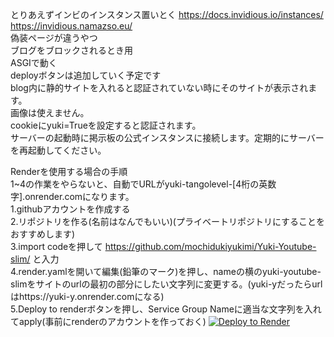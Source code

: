 とりあえずインビのインスタンス置いとく
https://docs.invidious.io/instances/
https://invidious.namazso.eu/<br>
偽装ページが違うやつ  
ブログをブロックされるとき用  
ASGIで動く  
deployボタンは追加していく予定です  
blog内に静的サイトを入れると認証されていない時にそのサイトが表示されます。  
画像は使えません。  
cookieにyuki=Trueを設定すると認証されます。  
サーバーの起動時に掲示板の公式インスタンスに接続します。定期的にサーバーを再起動してください。  

Renderを使用する場合の手順  
1~4の作業をやらないと、自動でURLがyuki-tangolevel-[4桁の英数字].onrender.comになります。  
1.githubアカウントを作成する  
2.リポジトリを作る(名前はなんでもいい)(プライベートリポジトリにすることをおすすめします)  
3.import codeを押して https://github.com/mochidukiyukimi/Yuki-Youtube-slim/ と入力  
4.render.yamlを開いて編集(鉛筆のマーク)を押し、nameの横のyuki-youtube-slimをサイトのurlの最初の部分にしたい文字列に変更する。(yuki-yだったらurlはhttps://yuki-y.onrender.comになる)  
5.Deploy to renderボタンを押し、Service Group Nameに適当な文字列を入れてapply(事前にrenderのアカウントを作っておく)
<a href="https://render.com/deploy?repo=https://github.com/mochidukiyukimi/Yuki-Youtube-slim-2">
<img src="https://render.com/images/deploy-to-render-button.svg" alt="Deploy to Render">
</a>
